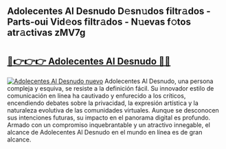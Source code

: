 ## Adolecentes Al Desnudo D𝚎sn𝚞dos filtr𝚊dos - Parts-oui Vid𝚎os filtr𝚊dos - N𝚞evas f𝚘tos atr𝚊ctivas zMV7g

# <h2><a href="http://mbaw3q9.tromn.icu/?c=Adolecentes+Al+Desnudo">🔗👉👉👉 Adolecentes Al Desnudo 🔗🔗</a></h2>

[![Adolecentes Al Desnudo nuevo](https://i.imgur.com/pEAQMta.gif)](http://mbaw3q9.tromn.icu/?c=Adolecentes+Al+Desnudo)
Adolecentes Al Desnudo, una persona compleja y esquiva, se resiste a la definición fácil. Su innovador estilo de comunicación en línea ha cautivado y enfurecido a los críticos, encendiendo debates sobre la privacidad, la expresión artística y la naturaleza evolutiva de las comunidades virtuales. Aunque se desconocen sus intenciones futuras, su impacto en el panorama digital es profundo. Armado con un compromiso inquebrantable y un atractivo innegable, el alcance de Adolecentes Al Desnudo en el mundo en línea es de gran alcance.
